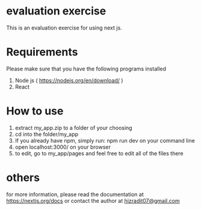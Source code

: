 # evaluation exercise

This is an evaluation exercise for using next js. <br/>

# Requirements
Please make sure that you have the following programs installed<br/>
1. Node js  ( https://nodejs.org/en/download/ )<br/>
2. React<br/>

# How to use
1. extract my_app.zip to a folder of your choosing <br/>
2. cd into the folder/my_app <br/>
3. If you already have npm, simply run: npm run dev on your command line <br/>
4. open localhost:3000/ on your browser <br/>
5. to edit, go to my_app/pages and feel free to edit all of the files there <br/>

# others
for more information, please read the documentation at https://nextjs.org/docs
or contact the author at hizradit07@gmail.com
